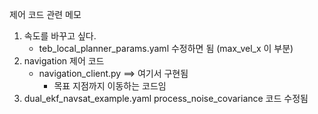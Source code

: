 제어 코드 관련 메모
1. 속도를 바꾸고 싶다.
   * teb_local_planner_params.yaml 수정하면 됨 (max_vel_x 이 부분)
2. navigation 제어 코드
   * navigation_client.py ==> 여기서 구현됨
     * 목표 지점까지 이동하는 코드임
4. dual_ekf_navsat_example.yaml process_noise_covariance 코드 수정됨
